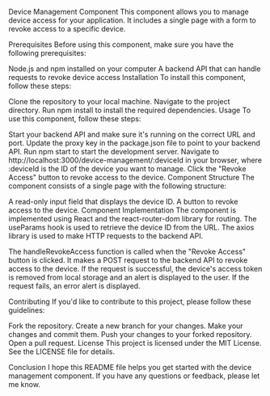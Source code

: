 Device Management Component
This component allows you to manage device access for your application. It includes a single page with a form to revoke access to a specific device.

Prerequisites
Before using this component, make sure you have the following prerequisites:

Node.js and npm installed on your computer
A backend API that can handle requests to revoke device access
Installation
To install this component, follow these steps:

Clone the repository to your local machine.
Navigate to the project directory.
Run npm install to install the required dependencies.
Usage
To use this component, follow these steps:

Start your backend API and make sure it's running on the correct URL and port.
Update the proxy key in the package.json file to point to your backend API.
Run npm start to start the development server.
Navigate to http://localhost:3000/device-management/:deviceId in your browser, where :deviceId is the ID of the device you want to manage.
Click the "Revoke Access" button to revoke access to the device.
Component Structure
The component consists of a single page with the following structure:

A read-only input field that displays the device ID.
A button to revoke access to the device.
Component Implementation
The component is implemented using React and the react-router-dom library for routing. The useParams hook is used to retrieve the device ID from the URL. The axios library is used to make HTTP requests to the backend API.

The handleRevokeAccess function is called when the "Revoke Access" button is clicked. It makes a POST request to the backend API to revoke access to the device. If the request is successful, the device's access token is removed from local storage and an alert is displayed to the user. If the request fails, an error alert is displayed.

Contributing
If you'd like to contribute to this project, please follow these guidelines:

Fork the repository.
Create a new branch for your changes.
Make your changes and commit them.
Push your changes to your forked repository.
Open a pull request.
License
This project is licensed under the MIT License. See the LICENSE file for details.

Conclusion
I hope this README file helps you get started with the device management component. If you have any questions or feedback, please let me know.